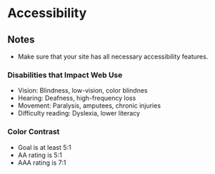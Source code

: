 # Accessibility

## Notes

- Make sure that your site has all necessary accessibility features.

### Disabilities that Impact Web Use
- Vision: Blindness, low-vision, color blindnes
- Hearing: Deafness, high-frequency loss
- Movement: Paralysis, amputees, chronic  injuries
- Difficulty reading: Dyslexia, lower literacy

### Color Contrast

- Goal is at least 5:1
- AA rating is 5:1
- AAA rating is 7:1